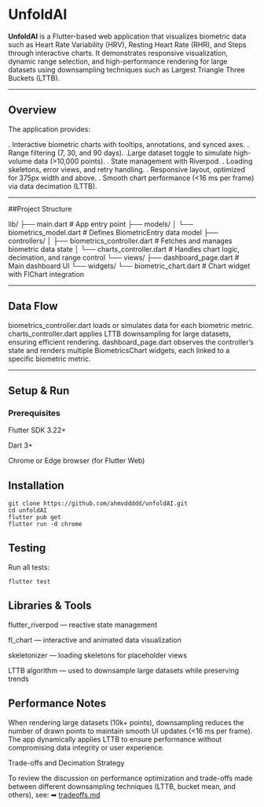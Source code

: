 # UnfoldAI

**UnfoldAI** is a Flutter-based web application that visualizes biometric data such as Heart Rate Variability (HRV), Resting Heart Rate (RHR), and Steps through interactive charts.
It demonstrates responsive visualization, dynamic range selection, and high-performance rendering for large datasets using downsampling techniques such as Largest Triangle Three Buckets (LTTB).

---

## Overview

The application provides:

. Interactive biometric charts with tooltips, annotations, and synced axes.
. Range filtering (7, 30, and 90 days).
.Large dataset toggle to simulate high-volume data (>10,000 points).
. State management with Riverpod.
. Loading skeletons, error views, and retry handling.
. Responsive layout, optimized for 375px width and above.
. Smooth chart performance (<16 ms per frame) via data decimation (LTTB).

---

##Project Structure

lib/
├── main.dart                      # App entry point
├── models/
│   └── biometrics_model.dart      # Defines BiometricEntry data model
├── controllers/
│   ├── biometrics_controller.dart # Fetches and manages biometric data state
│   └── charts_controller.dart     # Handles chart logic, decimation, and range control
└── views/
    ├── dashboard_page.dart        # Main dashboard UI
    └── widgets/
        └── biometric_chart.dart   # Chart widget with FlChart integration


---

## Data Flow

biometrics_controller.dart loads or simulates data for each biometric metric.
charts_controller.dart applies LTTB downsampling for large datasets, ensuring efficient rendering.
dashboard_page.dart observes the controller’s state and renders multiple BiometricsChart widgets, each linked to a specific biometric metric.

---

## Setup & Run

### Prerequisites

Flutter SDK 3.22+

Dart 3+

Chrome or Edge browser (for Flutter Web)

## Installation

```
git clone https://github.com/ahmvddddd/unfoldAI.git
cd unfoldAI
flutter pub get
flutter run -d chrome

```

## Testing

Run all tests:

```
flutter test

```

## Libraries & Tools

flutter_riverpod — reactive state management

fl_chart — interactive and animated data visualization

skeletonizer — loading skeletons for placeholder views

LTTB algorithm — used to downsample large datasets while preserving trends

## Performance Notes

When rendering large datasets (10k+ points), downsampling reduces the number of drawn points to maintain smooth UI updates (<16 ms per frame).
The app dynamically applies LTTB to ensure performance without compromising data integrity or user experience.

Trade-offs and Decimation Strategy

To review the discussion on performance optimization and trade-offs made between different downsampling techniques (LTTB, bucket mean, and others), see:
➡ [tradeoffs.md](tradeoffs.md)


